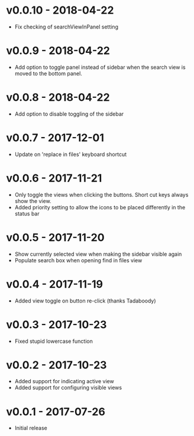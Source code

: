 # v0.0.10 - 2018-04-22
- Fix checking of searchViewInPanel setting

# v0.0.9 - 2018-04-22
- Add option to toggle panel instead of sidebar when the search view is moved to the bottom panel.

# v0.0.8 - 2018-04-22
- Add option to disable toggling of the sidebar

# v0.0.7 - 2017-12-01
- Update on 'replace in files' keyboard shortcut

# v0.0.6 - 2017-11-21
- Only toggle the views when clicking the buttons. Short cut keys always show the view.
- Added priority setting to allow the icons to be placed differently in the status bar

# v0.0.5 - 2017-11-20
- Show currently selected view when making the sidebar visible again
- Populate search box when opening find in files view

# v0.0.4 - 2017-11-19
- Added view toggle on button re-click (thanks Tadaboody)

# v0.0.3 - 2017-10-23
- Fixed stupid lowercase function

# v0.0.2 - 2017-10-23
- Added support for indicating active view
- Added support for configuring visible views

# v0.0.1 - 2017-07-26
- Initial release
